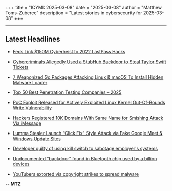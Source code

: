 +++
title = "ICYMI: 2025-03-08"
date = "2025-03-08"
author = "Matthew Toms-Zuberec"
description = "Latest stories in cybersecurity for 2025-03-08"
+++

---------------------------------------------------------------------------
## Latest Headlines
- [Feds Link $150M Cyberheist to 2022 LastPass Hacks](https://krebsonsecurity.com/2025/03/feds-link-150m-cyberheist-to-2022-lastpass-hacks/)

- [Cybercriminals Allegedly Used a StubHub Backdoor to Steal Taylor Swift Tickets](https://www.wired.com/story/stubhub-backdoor-stolen-taylor-swift-tickets/)

- [7 Weaponized Go Packages Attacking Linux & macOS To Install Hidden Malware Loader](https://cybersecuritynews.com/7-weaponized-go-packages-attacking-linux-macos/)

- [Top 50 Best Penetration Testing Companies – 2025](https://cybersecuritynews.com/penetration-testing-companies/)

- [PoC Exploit Released for Actively Exploited Linux Kernel Out-Of-Bounds Write Vulnerability](https://cybersecuritynews.com/poc-exploit-linux-kernel-write-vulnerability/)

- [Hackers Registered 10K Domains With Same Name for Smishing Attack Via iMessage](https://cybersecuritynews.com/hackers-registered-10k-domains-with-same-name-for-smishing-attack-via-imessage/)

- [Lumma Stealer Launch “Click Fix” Style Attack via Fake Google Meet & Windows Update Sites](https://cybersecuritynews.com/lumma-stealer-launch-click-fix-style-attack/)

- [Developer guilty of using kill switch to sabotage employer's systems](https://www.bleepingcomputer.com/news/security/developer-guilty-of-using-kill-switch-to-sabotage-employers-systems/)

- [Undocumented "backdoor" found in Bluetooth chip used by a billion devices](https://www.bleepingcomputer.com/news/security/undocumented-backdoor-found-in-bluetooth-chip-used-by-a-billion-devices/)

- [YouTubers extorted via copyright strikes to spread malware](https://www.bleepingcomputer.com/news/security/youtubers-extorted-via-copyright-strikes-to-spread-malware/)

**-- MTZ**
